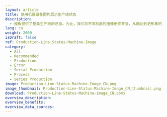 ```yaml
---
layout: article
title: 使用机器设备图片展示生产线状态
description: 
  - 模板提供了整条生产线的总览。为此，我们将不同机器的图像用作背景，从而达到更形象的效果。这可以让您快速地了解到不同工作站的当前状态，并迅速地处理出现的任何故障。用您自己的数据源替换其中的固定变量，经过简单几步，就可将生产线的状态全面地展示出来。 
lang: cn
weight: 2000
isDraft: false
ref: Production-Line-Status-Machine-Image
category:
  - All
  - Recommended
  - Production
  - Error
  - Serial Production
  - Process
  - Series Production
image: Production-Line-Status-Machine-Image_CN.png
image_thumbnail: Production-Line-Status-Machine-Image_CN_thumbnail.png
download: Production-Line-Status-Machine-Image_CN.pbmx
overview_description:
overview_benefits:
overview_data_sources:
---
```

